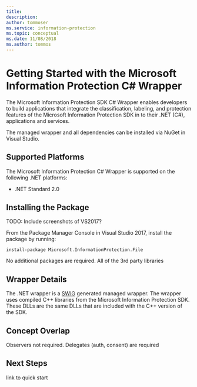 ```yaml
---
title: 
description: 
author: tommoser
ms.service: information-protection
ms.topic: conceptual
ms.date: 11/08/2018
ms.author: tommos
---
```

# Getting Started with the Microsoft Information Protection C# Wrapper

The Microsoft Information Protection SDK C# Wrapper enables developers to build applications that integrate the classification, labeling, and protection features of the Microsoft Information Protection SDK in to their .NET (C#), applications and services. 

The managed wrapper and all dependencies can be installed via NuGet in Visual Studio.

## Supported Platforms

The Microsoft Information Protection C# Wrapper is supported on the following .NET platforms:

* .NET Standard 2.0


## Installing the Package

TODO: Include screenshots of VS2017?

From the Package Manager Console in Visual Studio 2017, install the package by running:

`install-package Microsoft.InformationProtection.File`

No additional packages are required. All of the 3rd party libraries 

## Wrapper Details

The .NET wrapper is a [SWIG](swig.org/) generated managed wrapper. The wrapper uses compiled C++ libraries from the Microsoft Information Protection SDK. These DLLs are the same DLLs that are included with the C++ version of the SDK.

## Concept Overlap

Observers not required.
Delegates (auth, consent) are required

## Next Steps

link to quick start